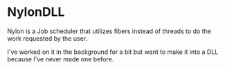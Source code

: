 # NylonDLL

Nylon is a Job scheduler that utilizes fibers instead of threads to do the work requested by the user.

I've worked on it in the background for a bit but want to make it into a DLL because I've never made one before.
